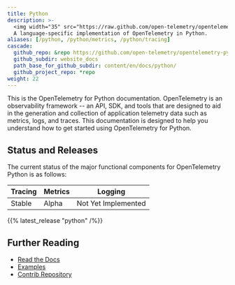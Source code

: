 ```yaml
---
title: Python
description: >-
  <img width="35" src="https://raw.github.com/open-telemetry/opentelemetry.io/main/iconography/32x32/Python_SDK.svg"></img>
  A language-specific implementation of OpenTelemetry in Python.
aliases: [/python, /python/metrics, /python/tracing]
cascade:
  github_repo: &repo https://github.com/open-telemetry/opentelemetry-python
  github_subdir: website_docs
  path_base_for_github_subdir: content/en/docs/python/
  github_project_repo: *repo
weight: 22
---
```


This is the OpenTelemetry for Python documentation. OpenTelemetry is an
observability framework -- an API, SDK, and tools that are designed to aid in
the generation and collection of application telemetry data such as metrics,
logs, and traces. This documentation is designed to help you understand how to
get started using OpenTelemetry for Python.

## Status and Releases

The current status of the major functional components for OpenTelemetry Python
is as follows:

| Tracing   | Metrics | Logging             |
| -------   | ------- | ------------------- |
| Stable    | Alpha   | Not Yet Implemented |

{{% latest_release "python" /%}}

## Further Reading

- [Read the Docs](https://opentelemetry-python.readthedocs.io/en/stable/)
- [Examples](https://github.com/open-telemetry/opentelemetry-python/tree/main/docs/examples)
- [Contrib Repository](https://github.com/open-telemetry/opentelemetry-python-contrib)
